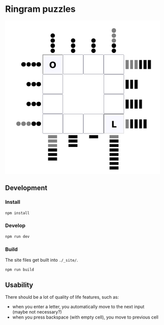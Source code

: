 # Ringram puzzles

![Image of ringram puzzle, showing a grid of characters, surrounded in dots and dashes](images/ringram.png)

## Development

### Install

```bash
npm install
```

### Develop

```bash
npm run dev
```

### Build

The site files get built into `./_site/`.

```bash
npm run build
```

## Usability

There should be a lot of quality of life features, such as:

- when you enter a letter, you automatically move to the next input (maybe not necessary?)
- when you press backspace (with empty cell), you move to previous cell
